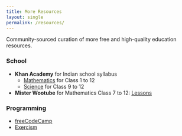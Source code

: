 ```yaml
---
title: More Resources
layout: single
permalink: /resources/
---
```

Community-sourced curation of more free and high-quality education resources.

### School
- **Khan Academy** for Indian school syllabus
    - [Mathematics](https://www.khanacademy.org/math/in-math-by-grade) for Class 1 to 12
    - [Science](https://www.khanacademy.org/science/science-india) for Class 9 to 12
- **Mister Wootube** for Mathematics Class 7 to 12: [Lessons](https://misterwootube.com/2020/03/18/lesson-videos/) 

### Programming
- [freeCodeCamp](https://www.freecodecamp.org/learn/)
- [Exercism](https://exercism.io/)
